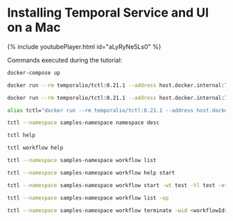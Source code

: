 # Installing Temporal Service and UI on a Mac

{% include youtubePlayer.html id="aLyRyNe5Ls0" %}

Commands executed during the tutorial:

```bash
docker-compose up

docker run --rm temporalio/tctl:0.21.1 --address host.docker.internal:7233 --namespace samples-namespace namespace register

docker run --rm temporalio/tctl:0.21.1 --address host.docker.internal:7233 --namespace samples-namespace namespace describe

alias tctl="docker run --rm temporalio/tctl:0.21.1 --address host.docker.internal:7233"

tctl --namespace samples-namespace namespace desc

tctl help

tctl workflow help

tctl --namespace samples-namespace workflow list

tctl --namespace samples-namespace workflow help start

tctl --namespace samples-namespace workflow start -wt test -tl test -et 300

tctl --namespace samples-namespace workflow list -op

tctl --namespace samples-namespace workflow terminate -wid <workflowId>

```
